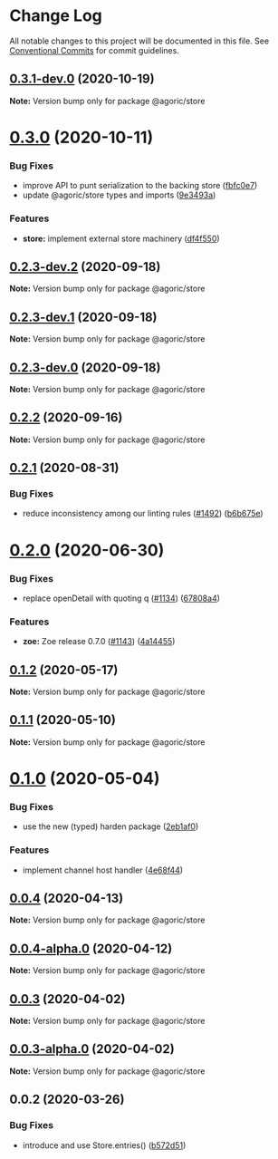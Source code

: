 # Change Log

All notable changes to this project will be documented in this file.
See [Conventional Commits](https://conventionalcommits.org) for commit guidelines.

## [0.3.1-dev.0](https://github.com/Agoric/agoric-sdk/compare/@agoric/store@0.3.0...@agoric/store@0.3.1-dev.0) (2020-10-19)

**Note:** Version bump only for package @agoric/store





# [0.3.0](https://github.com/Agoric/agoric-sdk/compare/@agoric/store@0.2.3-dev.2...@agoric/store@0.3.0) (2020-10-11)


### Bug Fixes

* improve API to punt serialization to the backing store ([fbfc0e7](https://github.com/Agoric/agoric-sdk/commit/fbfc0e75e910bc2fd36f0d60eac3929735d3fe68))
* update @agoric/store types and imports ([9e3493a](https://github.com/Agoric/agoric-sdk/commit/9e3493ad4d8c0a6a9230ad6a4c22a3254a867115))


### Features

* **store:** implement external store machinery ([df4f550](https://github.com/Agoric/agoric-sdk/commit/df4f550270894c75fe25f252ee5db66d4c77e8db))





## [0.2.3-dev.2](https://github.com/Agoric/agoric-sdk/compare/@agoric/store@0.2.3-dev.1...@agoric/store@0.2.3-dev.2) (2020-09-18)

**Note:** Version bump only for package @agoric/store





## [0.2.3-dev.1](https://github.com/Agoric/agoric-sdk/compare/@agoric/store@0.2.3-dev.0...@agoric/store@0.2.3-dev.1) (2020-09-18)

**Note:** Version bump only for package @agoric/store





## [0.2.3-dev.0](https://github.com/Agoric/agoric-sdk/compare/@agoric/store@0.2.2...@agoric/store@0.2.3-dev.0) (2020-09-18)

**Note:** Version bump only for package @agoric/store





## [0.2.2](https://github.com/Agoric/agoric-sdk/compare/@agoric/store@0.2.1...@agoric/store@0.2.2) (2020-09-16)

**Note:** Version bump only for package @agoric/store





## [0.2.1](https://github.com/Agoric/agoric-sdk/compare/@agoric/store@0.2.0...@agoric/store@0.2.1) (2020-08-31)


### Bug Fixes

* reduce inconsistency among our linting rules ([#1492](https://github.com/Agoric/agoric-sdk/issues/1492)) ([b6b675e](https://github.com/Agoric/agoric-sdk/commit/b6b675e2de110e2af19cad784a66220cab21dacf))





# [0.2.0](https://github.com/Agoric/agoric-sdk/compare/@agoric/store@0.1.2...@agoric/store@0.2.0) (2020-06-30)


### Bug Fixes

* replace openDetail with quoting q ([#1134](https://github.com/Agoric/agoric-sdk/issues/1134)) ([67808a4](https://github.com/Agoric/agoric-sdk/commit/67808a4df515630ef7dc77c59054382f626ece96))


### Features

* **zoe:** Zoe release 0.7.0 ([#1143](https://github.com/Agoric/agoric-sdk/issues/1143)) ([4a14455](https://github.com/Agoric/agoric-sdk/commit/4a14455e10f1e3807fd6633594c86a0f60026393))





## [0.1.2](https://github.com/Agoric/agoric-sdk/compare/@agoric/store@0.1.1...@agoric/store@0.1.2) (2020-05-17)

**Note:** Version bump only for package @agoric/store





## [0.1.1](https://github.com/Agoric/agoric-sdk/compare/@agoric/store@0.1.0...@agoric/store@0.1.1) (2020-05-10)

**Note:** Version bump only for package @agoric/store





# [0.1.0](https://github.com/Agoric/agoric-sdk/compare/@agoric/store@0.0.4...@agoric/store@0.1.0) (2020-05-04)


### Bug Fixes

* use the new (typed) harden package ([2eb1af0](https://github.com/Agoric/agoric-sdk/commit/2eb1af08fe3967629a3ce165752fd501a5c85a96))


### Features

* implement channel host handler ([4e68f44](https://github.com/Agoric/agoric-sdk/commit/4e68f441b46d70dee481387ab96e88f1e0b69bfa))





## [0.0.4](https://github.com/Agoric/agoric-sdk/compare/@agoric/store@0.0.4-alpha.0...@agoric/store@0.0.4) (2020-04-13)

**Note:** Version bump only for package @agoric/store





## [0.0.4-alpha.0](https://github.com/Agoric/agoric-sdk/compare/@agoric/store@0.0.3...@agoric/store@0.0.4-alpha.0) (2020-04-12)

**Note:** Version bump only for package @agoric/store





## [0.0.3](https://github.com/Agoric/agoric-sdk/compare/@agoric/store@0.0.3-alpha.0...@agoric/store@0.0.3) (2020-04-02)

**Note:** Version bump only for package @agoric/store





## [0.0.3-alpha.0](https://github.com/Agoric/agoric-sdk/compare/@agoric/store@0.0.2...@agoric/store@0.0.3-alpha.0) (2020-04-02)

**Note:** Version bump only for package @agoric/store





## 0.0.2 (2020-03-26)


### Bug Fixes

* introduce and use Store.entries() ([b572d51](https://github.com/Agoric/agoric-sdk/commit/b572d51df45641da59bc013a0f2e45a694e56cbc))
